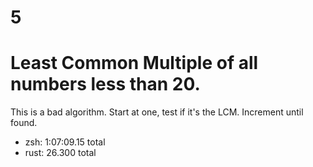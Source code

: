 5
===

Least Common Multiple of all numbers less than 20.
==

This is a bad algorithm. Start at one, test if it's the LCM. Increment until found.

- zsh: 1:07:09.15 total
- rust: 26.300 total
